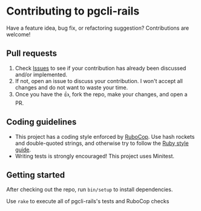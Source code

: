 # Contributing to pgcli-rails

Have a feature idea, bug fix, or refactoring suggestion? Contributions are welcome!

## Pull requests

1. Check [Issues][] to see if your contribution has already been discussed and/or implemented.
2. If not, open an issue to discuss your contribution. I won't accept all changes and do not want to waste your time.
3. Once you have the :thumbsup:, fork the repo, make your changes, and open a PR.

## Coding guidelines

* This project has a coding style enforced by [RuboCop][]. Use hash rockets and double-quoted strings, and otherwise try to follow the [Ruby style guide][style].
* Writing tests is strongly encouraged! This project uses Minitest.

## Getting started

After checking out the repo, run `bin/setup` to install dependencies.

Use `rake` to execute all of pgcli-rails's tests and RuboCop checks

[Issues]: https://github.com/mattbrictson/pgcli-rails/issues
[RuboCop]: https://github.com/bbatsov/rubocop
[style]: https://github.com/bbatsov/ruby-style-guide
